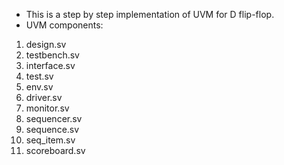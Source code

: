 * This is a step by step implementation of UVM for D flip-flop.
* UVM components:
1. design.sv
2. testbench.sv
3. interface.sv
4. test.sv
5. env.sv
6. driver.sv
7. monitor.sv
8. sequencer.sv
9. sequence.sv
10. seq_item.sv
11. scoreboard.sv
